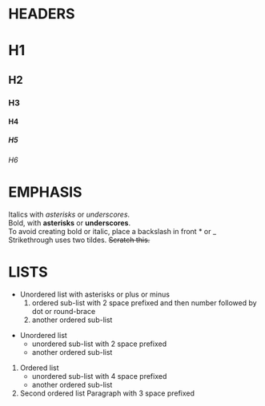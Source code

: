 # HEADERS
# H1
## H2
### H3
#### H4
##### H5
###### H6
# EMPHASIS
Italics with *asterisks* or _underscores_.\
Bold, with **asterisks** or __underscores__.\
To avoid creating bold or italic, place a backslash in front \* or \_\
Strikethrough uses two tildes. ~~Scratch this.~~
# LISTS
+ Unordered list with asterisks or plus or minus
  1. ordered sub-list with 2 space prefixed and then number followed by dot or round-brace
  2. another ordered sub-list
* Unordered list
  * unordered sub-list with 2 space prefixed
  * another ordered sub-list
1. Ordered list
    - unordered sub-list with 4 space prefixed
    - another ordered sub-list
2. Second ordered list
   Paragraph with 3 space prefixed
